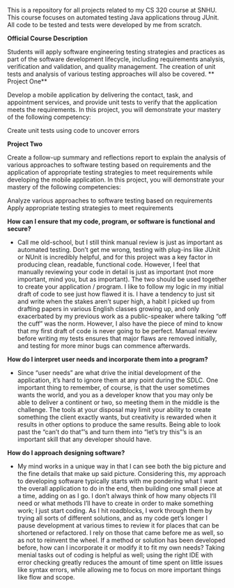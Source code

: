 This is a repository for all projects related to my CS 320 course at SNHU. This course focuses on automated testing Java applications throug JUnit. All code to be tested and tests were developed by me from scratch.

**Official Course Description**


Students will apply software engineering testing strategies and practices as part of the software development lifecycle, including requirements analysis, verification and validation, and quality management. The creation of unit tests and analysis of various testing approaches will also be covered.
**
Project One**

Develop a mobile application by delivering the contact, task, and appointment services, and provide unit tests to verify that the application meets the requirements. In this project, you will demonstrate your mastery of the following competency:

Create unit tests using code to uncover errors

**Project Two**

Create a follow-up summary and reflections report to explain the analysis of various approaches to software testing based on requirements and the application of appropriate testing strategies to meet requirements while developing the mobile application. In this project, you will demonstrate your mastery of the following competencies:

Analyze various approaches to software testing based on requirements
Apply appropriate testing strategies to meet requirements




**How can I ensure that my code, program, or software is functional and secure?**
- Call me old-school, but I still think manual review is just as important as automated testing. Don’t get me wrong, testing with plug-ins like JUnit or NUnit is incredibly helpful, and for this project was a key factor in producing clean, readable, functional code. However, I feel that manually reviewing your code in detail is just as important (not more important, mind you, but as important). The two should be used together to create your application / program. I like to follow my logic in my initial draft of code to see just how flawed it is. I have a tendency to just sit and write when the stakes aren’t super high, a habit I picked up from drafting papers in various English classes growing up, and only exacerbated by my previous work as a public-speaker where talking “off the cuff” was the norm. However, I also have the piece of mind to know that my first draft of code is never going to be perfect. Manual review before writing my tests ensures that major flaws are removed initially, and testing for more minor bugs can commence afterwards.

**How do I interpret user needs and incorporate them into a program?**
- Since “user needs” are what drive the initial development of the application, it’s hard to ignore them at any point during the SDLC. One important thing to remember, of course, is that the user sometimes wants the world, and you as a developer know that you may only be able to deliver a continent or two, so meeting them in the middle is the challenge. The tools at your disposal may limit your ability to create something the client exactly wants, but creativity is rewarded when it results in other options to produce the same results. Being able to look past the “can’t do that”’s and turn them into “let’s try this”’s is an important skill that any developer should have.

**How do I approach designing software?**
- My mind works in a unique way in that I can see both the big picture and the fine details that make up said picture. Considering this, my approach to developing software typically starts with me pondering what I want the overall application to do in the end, then building one small piece at a time, adding on as I go. I don’t always think of how many objects I’ll need or what methods I’ll have to create in order to make something work; I just start coding. As I hit roadblocks, I work through them by trying all sorts of different solutions, and as my code get’s longer I pause development at various times to review it for places that can be shortened or refactored. I rely on those that came before me as well, so as not to reinvent the wheel. If a method or solution has been developed before, how can I incorporate it or modify it to fit my own needs? Taking menial tasks out of coding is helpful as well; using the right IDE with error checking greatly reduces the amount of time spent on little issues like syntax errors, while allowing me to focus on more important things like flow and scope.
